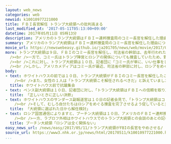 ```yaml
---
layout: web_news
categories: web
newsid: k10010977221000
title: ＦＢＩ長官解任 トランプ大統領への批判高まる
last_modified_at: '2017-05-11T05:13:00+09:00'
datetime: 2017年05月11日 05時13分
description: アメリカのトランプ大統領はＦＢＩ＝連邦捜査局のコミー長官を解任した理由について、「いい仕事をしていなかったからだ」などと説明しましたが、トランプ陣営とロシアの関係をめぐる捜査を逃れるのが目的ではないかとする批判が高まるなど、波紋が広がっています。
summary: アメリカのトランプ大統領はＦＢＩ＝連邦捜査局のコミー長官を解任した理由について、「いい仕事をしていなかったからだ」などと説明しましたが、トランプ陣営とロシアの関係をめぐる捜査を逃れるのが目的ではないかとする批判が高まるなど、波紋が広がっています。
movie_url: https://newswebeasy.github.io/ja201705/news/web/movie/2017/05/11/k10010977221000.mp4
more: トランプ大統領は９日、ＦＢＩのコミー長官を解任し、司法省の幹部は、去年行われたクリントン元国務長官のメール問題の捜査をめぐるコミー氏の対応を問題視しました。<br
  /><br />一方で、コミー氏はトランプ陣営とロシアの関係についても捜査していたため、野党・民主党は、解任は捜査を逃れるのが目的ではないかと批判を強めていて、与党・共和党内からも疑問視する声が出ています。<br
  /><br />これに対し、トランプ大統領は１０日、記者団に「コミー氏が単に、いい仕事をしていなかったからだ」と説明しました。<br /><br />また、トランプ大統領はツイッターに、「コミー氏は共和・民主両党のほとんど、みんなの信頼を失っていた。物事が落ち着けば、彼らは私に感謝するだろう」と書き込み、反論しました。<br
  /><br />しかし、アメリカメディアはコミー氏が最近、司法省の幹部に対し、ロシアをめぐる捜査を進めるための追加予算を求めていたとして、これが解任につながった可能性もあると報じ、トランプ大統領への批判が高まるなど、波紋が広がっています。
body:
- text: ホワイトハウスの前では１０日、トランプ大統領がＦＢＩのコミー長官を解任したことに抗議する集会が開かれました。<br /><br />参加した男性の１人はＮＨＫの取材に「非常に危険なことで、独裁主義への一歩だ」と批判しました。<br
    /><br />また、女性の１人は「トランプ大統領こそ解任されるべきだ」と訴えていました。
  title: ホワイトハウス前で抗議集会
- text: ペンス副大統領は１０日、記者団に対し、「トランプ大統領はＦＢＩへの信頼を取り戻すため、指導力を発揮した。正しいときに正しい決断をした」と述べ、擁護しました。そのうえで、ペンス副大統領はトランプ陣営とロシアの関係をめぐる捜査が解任の理由ではないと否定しました。
  title: 「正しいときに正しい決断」
- text: ホワイトハウスのサンダース副報道官は１０日の記者会見で、「トランプ大統領はコミー氏に対する信頼を失い、大統領に選ばれた日から解任を検討していた」と述べ、ロシアをめぐる捜査を受けて突然、判断したことではないと説明しました。<br
    /><br />そして、むしろ自分たちはロシアをめぐる捜査を完了させるよう促していると主張しました。ただ、野党・民主党が独立した捜査を行うため、特別検察官を任命するよう求めていることについては「必要だとは思わない」と述べました。
  title: 「大統領に選ばれた日から解任検討」
- text: ロシア国営通信によりますと、プーチン大統領は１０日、アメリカのＦＢＩ＝連邦捜査局のコミー長官の解任が米ロ関係に影響するかどうか、アメリカのテレビ局の記者に質問されたのに対し、「影響しない。ロシアは全く関係ない」と答え、あくまでもアメリカ国内の問題だと強調しました。<br
    /><br />一方、ラブロフ外相はホワイトハウスでのトランプ大統領との会談のあとの記者会見で、コミー長官の解任について質問を受けたのに対し、「私の問題ではない」と述べ、不快感をあらわにしました。
  title: プーチン大統領「ロシアは全く関係ない」
easy_news_url: /news/easy/2017/05/11/トランプ大統領がFBIの長官をやめさせる/
source_url: https://www3.nhk.or.jp/news/html/20170511/k10010977221000.html
...
```

